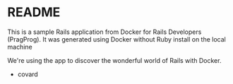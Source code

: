 # README

This is a sample Rails application from Docker for Rails Developers (PragProg).
It was generated using Docker without Ruby install on the local machine

We're using the app to discover the wonderful world of Rails with Docker.

- covard